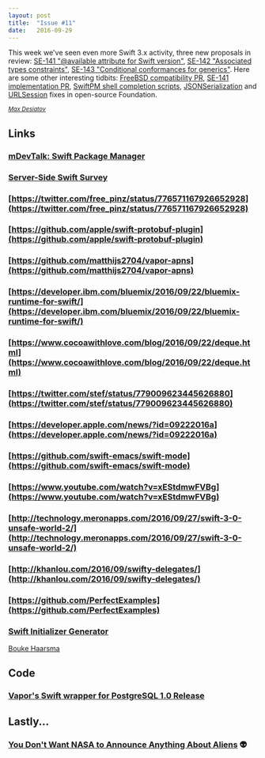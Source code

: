 ```yaml
---
layout: post
title:  "Issue #11"
date:   2016-09-29
---
```


This week we've seen even more Swift 3.x activity, three new proposals in review:
[SE-141 "@available attribute for Swift version"](https://github.com/apple/swift-evolution/blob/master/proposals/0141-available-by-swift-version.md),
[SE-142 "Associated types constraints"](https://github.com/apple/swift-evolution/blob/master/proposals/0142-associated-types-constraints.md),
[SE-143 "Conditional conformances for generics"](https://github.com/apple/swift-evolution/blob/master/proposals/0143-conditional-conformances.md). Here are some other
interesting tidbits: [FreeBSD compatibility PR](https://github.com/apple/swift/pull/4804),
[SE-141 implementation PR](https://github.com/apple/swift/pull/4985),
[SwiftPM shell completion scripts](https://github.com/apple/swift-package-manager/pull/703),
[JSONSerialization](https://github.com/apple/swift-corelibs-foundation/pull/648)
and [URLSession](https://github.com/apple/swift-corelibs-foundation/pull/662)
fixes in open-source Foundation.

[<small><i>Max Desiatov</i></small>](https://twitter.com/maxdesiatov)

## Links

### [mDevTalk: Swift Package Manager](https://honzadvorsky.com/articles/2016-09-29-19-00-mdevtalk_swift_package_manager/)

### [Server-Side Swift Survey](https://www.surveymonkey.com/r/V6TXDNH)

### [https://twitter.com/free_pinz/status/776571167926652928](https://twitter.com/free_pinz/status/776571167926652928)

### [https://github.com/apple/swift-protobuf-plugin](https://github.com/apple/swift-protobuf-plugin)

### [https://github.com/matthijs2704/vapor-apns](https://github.com/matthijs2704/vapor-apns)

### [https://developer.ibm.com/bluemix/2016/09/22/bluemix-runtime-for-swift/](https://developer.ibm.com/bluemix/2016/09/22/bluemix-runtime-for-swift/)

### [https://www.cocoawithlove.com/blog/2016/09/22/deque.html](https://www.cocoawithlove.com/blog/2016/09/22/deque.html)

### [https://twitter.com/stef/status/779009623445626880](https://twitter.com/stef/status/779009623445626880)

### [https://developer.apple.com/news/?id=09222016a](https://developer.apple.com/news/?id=09222016a)

### [https://github.com/swift-emacs/swift-mode](https://github.com/swift-emacs/swift-mode)

### [https://www.youtube.com/watch?v=xEStdmwFVBg](https://www.youtube.com/watch?v=xEStdmwFVBg)

### [http://technology.meronapps.com/2016/09/27/swift-3-0-unsafe-world-2/](http://technology.meronapps.com/2016/09/27/swift-3-0-unsafe-world-2/)

### [http://khanlou.com/2016/09/swifty-delegates/](http://khanlou.com/2016/09/swifty-delegates/)

### [https://github.com/PerfectExamples](https://github.com/PerfectExamples)


### [Swift Initializer Generator](https://github.com/Bouke/SwiftInitializerGenerator)

[Bouke Haarsma](https://twitter.com/BoukeHaarsma)

## Code

### [Vapor's Swift wrapper for PostgreSQL 1.0 Release](https://github.com/vapor/postgresql/releases/tag/1.0.0)

## Lastly...

### [You Don't Want NASA to Announce Anything About Aliens](https://twitter.com/iamchrisscott/status/780475663085998080) 👽
